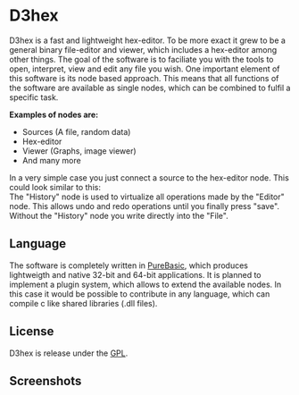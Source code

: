 D3hex
=====

D3hex is a fast and lightweight hex-editor.
To be more exact it grew to be a general binary file-editor and viewer, which includes a hex-editor among other things.
The goal of the software is to faciliate you with the tools to open, interpret, view and edit any file you wish.
One important element of this software is its node based approach.
This means that all functions of the software are available as single nodes, which can be combined to fulfil a specific task.

**Examples of nodes are:**
- Sources (A file, random data)
- Hex-editor
- Viewer (Graphs, image viewer)
- And many more

In a very simple case you just connect a source to the hex-editor node. This could look similar to this:
![<Image missing>](https://raw.githubusercontent.com/Dadido3/D3hex/master/Screenshots/Nodes_Simple.png)  
The "History" node is used to virtualize all operations made by the "Editor" node.
This allows undo and redo operations until you finally press "save".
Without the "History" node you write directly into the "File".

## Language
The software is completely written in [PureBasic](http://www.purebasic.com), which produces lightweigth and native 32-bit and 64-bit applications.
It is planned to implement a plugin system, which allows to extend the available nodes.
In this case it would be possible to contribute in any language, which can compile c like shared libraries (.dll files).

## License
D3hex is release under the [GPL](./License/License.txt).

## Screenshots
![<Image missing>](https://raw.githubusercontent.com/Dadido3/D3hex/master/Screenshots/4.png)
![<Image missing>](https://raw.githubusercontent.com/Dadido3/D3hex/master/Screenshots/1.png)
![<Image missing>](https://raw.githubusercontent.com/Dadido3/D3hex/master/Screenshots/3.png)
